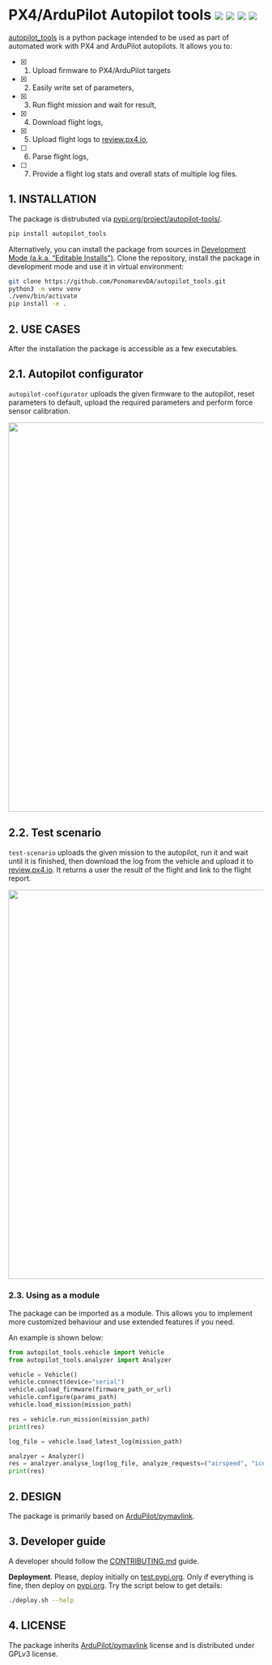 # PX4/ArduPilot Autopilot tools [![](https://badge.fury.io/py/autopilot-tools.svg)](https://pypi.org/project/autopilot-tools/) ![](https://github.com/PonomarevDA/autopilot_tools/actions/workflows/build_package.yml/badge.svg) ![](https://github.com/PonomarevDA/autopilot_tools/actions/workflows/pylint.yml/badge.svg) ![](https://github.com/PonomarevDA/autopilot_tools/actions/workflows/tests.yml/badge.svg)

[autopilot_tools](https://pypi.org/project/autopilot-tools/) is a python package intended to be used as part of automated work with PX4 and ArduPilot autopilots. It allows you to:

- [x] 1. Upload firmware to PX4/ArduPilot targets
- [x] 2. Easily write set of parameters,
- [x] 3. Run flight mission and wait for result,
- [x] 4. Download flight logs,
- [x] 5. Upload flight logs to [review.px4.io](https://review.px4.io/),
- [ ] 6. Parse flight logs,
- [ ] 7. Provide a flight log stats and overall stats of multiple log files.

## 1. INSTALLATION

The package is distrubuted via [pypi.org/project/autopilot-tools/](https://pypi.org/project/autopilot-tools/).

```bash
pip install autopilot_tools
```

Alternatively, you can install the package from sources in [Development Mode (a.k.a. “Editable Installs”)](https://setuptools.pypa.io/en/latest/userguide/development_mode.html). Clone the repository, install the package in development mode and use it in virtual environment:

```bash
git clone https://github.com/PonomarevDA/autopilot_tools.git
python3 -m venv venv
./venv/bin/activate
pip install -e .
```

## 2. USE CASES

After the installation the package is accessible as a few executables.

## 2.1. Autopilot configurator

`autopilot-configurator` uploads the given firmware to the autopilot, reset parameters to default, upload the required parameters and perform force sensor calibration.

<img src="https://github.com/PonomarevDA/autopilot_tools/blob/docs/assets/autopilot_configurator.gif?raw=true" width="768">

## 2.2. Test scenario

`test-scenario` uploads the given mission to the autopilot, run it and wait until it is finished, then download the log from the vehicle and upload it to [review.px4.io](https://review.px4.io/). It returns a user the result of the flight and link to the flight report.

<img src="https://github.com/PonomarevDA/autopilot_tools/blob/docs/assets/test_scenario.gif?raw=true" width="768">


### 2.3. Using as a module

The package can be imported as a module. This allows you to implement more customized behaviour and use extended features if you need.

An example is shown below:

```python
from autopilot_tools.vehicle import Vehicle
from autopilot_tools.analyzer import Analyzer

vehicle = Vehicle()
vehicle.connect(device="serial")
vehicle.upload_firmware(firmware_path_or_url)
vehicle.configure(params_path)
vehicle.load_mission(mission_path)

res = vehicle.run_mission(mission_path)
print(res)

log_file = vehicle.load_latest_log(mission_path)

analzyer = Analyzer()
res = analzyer.analyse_log(log_file, analyze_requests=("airspeed", "ice", "esc_status"))
print(res)
```

## 2. DESIGN

The package is primarily based on [ArduPilot/pymavlink](https://github.com/ArduPilot/pymavlink).

<!-- The project structure should be like:

```
src/autopilot-tools/
├── autopilot_tools/
│   ├── firmware.py
│   ├── parameters.py
│   ├── mission.py
│   ├── logs.py
│   ├── stats.py
│   └── cli/
│       ├── __init__.py
│       ├── upload_firmware.py
│       ├── set_parameters.py
│       ├── run_mission.py
│       ├── download_logs.py
│       ├── upload_logs.py
│       ├── parse_logs.py
│       ├── log_stats.py
│       └── overall_stats.py
├── scripts/
│   ├── deploy.sh
│   ├── install.sh
|   └── code_style.py
├── tests/
│   ├── test_firmware.py
│   ├── test_parameters.py
│   ├── test_mission.py
│   ├── test_logs.py
│   └── test_stats.py
├── LICENSE
├── README.md
├── requirements.txt
└── pyproject.toml
``` -->

## 3. Developer guide

A developer should follow the [CONTRIBUTING.md](CONTRIBUTING.md) guide.

**Deployment**.
Please, deploy initially on [test.pypi.org](https://test.pypi.org/project/autopilot-tools/). Only if everything is fine, then deploy on [pypi.org](https://pypi.org/project/autopilot-tools/). Try the script below to get details:

```bash
./deploy.sh --help
```

## 4. LICENSE

The package inherits [ArduPilot/pymavlink](https://github.com/ArduPilot/pymavlink) license and is distributed under GPLv3 license.
